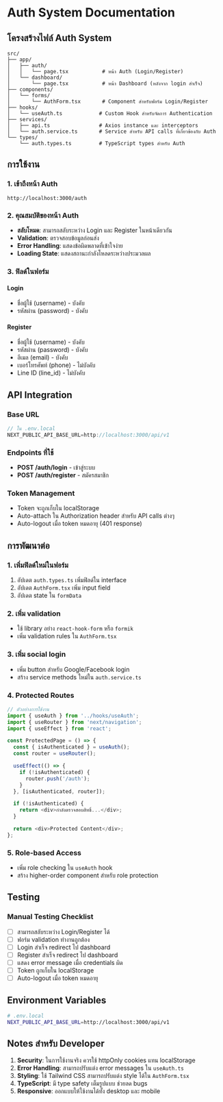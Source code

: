 # Auth System Documentation

## โครงสร้างไฟล์ Auth System

```
src/
├── app/
│   ├── auth/
│   │   └── page.tsx           # หน้า Auth (Login/Register)
│   └── dashboard/
│       └── page.tsx           # หน้า Dashboard (หลังจาก login สำเร็จ)
├── components/
│   └── forms/
│       └── AuthForm.tsx       # Component สำหรับฟอร์ม Login/Register
├── hooks/
│   └── useAuth.ts            # Custom Hook สำหรับจัดการ Authentication
├── services/
│   ├── api.ts                # Axios instance และ interceptors
│   └── auth.service.ts       # Service สำหรับ API calls ที่เกี่ยวข้องกับ Auth
└── types/
    └── auth.types.ts         # TypeScript types สำหรับ Auth
```

## การใช้งาน

### 1. เข้าถึงหน้า Auth
```
http://localhost:3000/auth
```

### 2. คุณสมบัติของหน้า Auth
- **สลับโหมด**: สามารถสลับระหว่าง Login และ Register ในหน้าเดียวกัน
- **Validation**: ตรวจสอบข้อมูลก่อนส่ง
- **Error Handling**: แสดงข้อผิดพลาดที่เข้าใจง่าย
- **Loading State**: แสดงสถานะกำลังโหลดระหว่างประมวลผล

### 3. ฟิลด์ในฟอร์ม

#### Login
- ชื่อผู้ใช้ (username) - บังคับ
- รหัสผ่าน (password) - บังคับ

#### Register
- ชื่อผู้ใช้ (username) - บังคับ
- รหัสผ่าน (password) - บังคับ
- อีเมล (email) - บังคับ
- เบอร์โทรศัพท์ (phone) - ไม่บังคับ
- Line ID (line_id) - ไม่บังคับ

## API Integration

### Base URL
```typescript
// ใน .env.local
NEXT_PUBLIC_API_BASE_URL=http://localhost:3000/api/v1
```

### Endpoints ที่ใช้
- **POST /auth/login** - เข้าสู่ระบบ
- **POST /auth/register** - สมัครสมาชิก

### Token Management
- Token จะถูกเก็บใน localStorage
- Auto-attach ใน Authorization header สำหรับ API calls ต่างๆ
- Auto-logout เมื่อ token หมดอายุ (401 response)

## การพัฒนาต่อ

### 1. เพิ่มฟิลด์ใหม่ในฟอร์ม
1. อัปเดต `auth.types.ts` เพิ่มฟิลด์ใน interface
2. อัปเดต `AuthForm.tsx` เพิ่ม input field
3. อัปเดต state ใน `formData`

### 2. เพิ่ม validation
- ใช้ library อย่าง `react-hook-form` หรือ `formik`
- เพิ่ม validation rules ใน `AuthForm.tsx`

### 3. เพิ่ม social login
- เพิ่ม button สำหรับ Google/Facebook login
- สร้าง service methods ใหม่ใน `auth.service.ts`

### 4. Protected Routes
```typescript
// ตัวอย่างการใช้งาน
import { useAuth } from '../hooks/useAuth';
import { useRouter } from 'next/navigation';
import { useEffect } from 'react';

const ProtectedPage = () => {
  const { isAuthenticated } = useAuth();
  const router = useRouter();

  useEffect(() => {
    if (!isAuthenticated) {
      router.push('/auth');
    }
  }, [isAuthenticated, router]);

  if (!isAuthenticated) {
    return <div>กำลังตรวจสอบสิทธิ์...</div>;
  }

  return <div>Protected Content</div>;
};
```

### 5. Role-based Access
- เพิ่ม role checking ใน `useAuth` hook
- สร้าง higher-order component สำหรับ role protection

## Testing

### Manual Testing Checklist
- [ ] สามารถสลับระหว่าง Login/Register ได้
- [ ] ฟอร์ม validation ทำงานถูกต้อง
- [ ] Login สำเร็จ redirect ไป dashboard
- [ ] Register สำเร็จ redirect ไป dashboard
- [ ] แสดง error message เมื่อ credentials ผิด
- [ ] Token ถูกเก็บใน localStorage
- [ ] Auto-logout เมื่อ token หมดอายุ

## Environment Variables

```bash
# .env.local
NEXT_PUBLIC_API_BASE_URL=http://localhost:3000/api/v1
```

## Notes สำหรับ Developer

1. **Security**: ในการใช้งานจริง ควรใช้ httpOnly cookies แทน localStorage
2. **Error Handling**: สามารถปรับแต่ง error messages ใน `useAuth.ts`
3. **Styling**: ใช้ Tailwind CSS สามารถปรับแต่ง style ได้ใน `AuthForm.tsx`
4. **TypeScript**: มี type safety เต็มรูปแบบ ช่วยลด bugs
5. **Responsive**: ออกแบบให้ใช้งานได้ทั้ง desktop และ mobile
